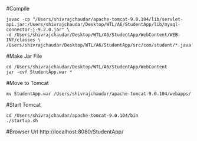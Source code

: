 #Compile
```
javac -cp "/Users/shivrajchaudar/apache-tomcat-9.0.104/lib/servlet-api.jar:/Users/shivrajchaudar/Desktop/WTL/A6/StudentApp/lib/mysql-connector-j-9.2.0.jar" \
-d /Users/shivrajchaudar/Desktop/WTL/A6/StudentApp/WebContent/WEB-INF/classes \
/Users/shivrajchaudar/Desktop/WTL/A6/StudentApp/src/com/student/*.java
```

#Make Jar File 
```
cd /Users/shivrajchaudar/Desktop/WTL/A6/StudentApp/WebContent
jar -cvf StudentApp.war *
```

#Move to Tomcat
```
mv StudentApp.war /Users/shivrajchaudar/apache-tomcat-9.0.104/webapps/
```

#Start Tomcat
```
cd /Users/shivrajchaudar/apache-tomcat-9.0.104/bin
./startup.sh
```

#Browser Url 
http://localhost:8080/StudentApp/